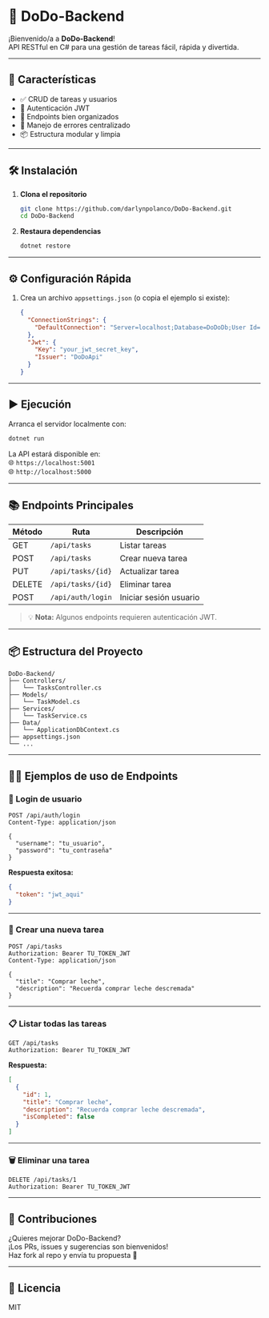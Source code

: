 # 🦤 DoDo-Backend

¡Bienvenido/a a **DoDo-Backend**!  
API RESTful en C# para una gestión de tareas fácil, rápida y divertida.

---

## 🚀 Características

- ✅ CRUD de tareas y usuarios
- 🔐 Autenticación JWT
- 🔄 Endpoints bien organizados
- 🐞 Manejo de errores centralizado
- 📦 Estructura modular y limpia

---

## 🛠️ Instalación

1. **Clona el repositorio**
   ```bash
   git clone https://github.com/darlynpolanco/DoDo-Backend.git
   cd DoDo-Backend
   ```
2. **Restaura dependencias**
   ```bash
   dotnet restore
   ```

---

## ⚙️ Configuración Rápida

1. Crea un archivo `appsettings.json` (o copia el ejemplo si existe):

   ```json
   {
     "ConnectionStrings": {
       "DefaultConnection": "Server=localhost;Database=DoDoDb;User Id=sa;Password=your_password;"
     },
     "Jwt": {
       "Key": "your_jwt_secret_key",
       "Issuer": "DoDoApi"
     }
   }
   ```

---

## ▶️ Ejecución

Arranca el servidor localmente con:

```bash
dotnet run
```

La API estará disponible en:  
🌐 `https://localhost:5001`  
🌐 `http://localhost:5000`

---

## 📚 Endpoints Principales

| Método  | Ruta               | Descripción               |
|---------|--------------------|---------------------------|
| GET     | `/api/tasks`       | Listar tareas             |
| POST    | `/api/tasks`       | Crear nueva tarea         |
| PUT     | `/api/tasks/{id}`  | Actualizar tarea          |
| DELETE  | `/api/tasks/{id}`  | Eliminar tarea            |
| POST    | `/api/auth/login`  | Iniciar sesión usuario    |

> 💡 **Nota:** Algunos endpoints requieren autenticación JWT.

---

## 📦 Estructura del Proyecto

```
DoDo-Backend/
├── Controllers/
│   └── TasksController.cs
├── Models/
│   └── TaskModel.cs
├── Services/
│   └── TaskService.cs
├── Data/
│   └── ApplicationDbContext.cs
├── appsettings.json
└── ...
```

---

## 🧑‍💻 Ejemplos de uso de Endpoints

### 🔑 Login de usuario

```http
POST /api/auth/login
Content-Type: application/json

{
  "username": "tu_usuario",
  "password": "tu_contraseña"
}
```

**Respuesta exitosa:**
```json
{
  "token": "jwt_aqui"
}
```

---

### 📝 Crear una nueva tarea

```http
POST /api/tasks
Authorization: Bearer TU_TOKEN_JWT
Content-Type: application/json

{
  "title": "Comprar leche",
  "description": "Recuerda comprar leche descremada"
}
```

---

### 📋 Listar todas las tareas

```http
GET /api/tasks
Authorization: Bearer TU_TOKEN_JWT
```

**Respuesta:**
```json
[
  {
    "id": 1,
    "title": "Comprar leche",
    "description": "Recuerda comprar leche descremada",
    "isCompleted": false
  }
]
```

---

### 🗑️ Eliminar una tarea

```http
DELETE /api/tasks/1
Authorization: Bearer TU_TOKEN_JWT
```

---

## 🙌 Contribuciones

¿Quieres mejorar DoDo-Backend?  
¡Los PRs, issues y sugerencias son bienvenidos!  
Haz fork al repo y envía tu propuesta 🚀

---

## 📄 Licencia

MIT
